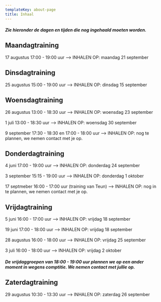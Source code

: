 ```yaml
---
templateKey: about-page
title: Inhaal
---
```


#####  Zie hieronder de dagen en tijden die nog ingehaald moeten worden. 

## Maandagtraining 

17 augustus 17:00 - 19:00 uur --> INHALEN OP: maandag 21 september

## Dinsdagtraining 

25 augustus 15:00 - 19:00 uur --> INHALEN OP: dinsdag 15 september 

## Woensdagtraining

26 augustus 13:00 - 18:30 uur --> INHALEN OP: woensdag 23 september  <br><br>
1 juli 13:00 - 18:30 uur --> INHALEN OP: woensdag 30 september  <br><br>
9 september 17:30 - 18:30 en 17:00 - 18:00 uur --> INHALEN OP: nog te plannen, we nemen contact met je op.

## Donderdagtraining 

4 juni 17:00 - 19:00 uur --> INHALEN OP: donderdag 24 september  <br><br>
3 september 15:15 - 19:00 uur --> INHALEN OP: donderdag 1 oktober<br><br>
17 septmeber 16:00 - 17:00 uur (training van Teun) --> INHALEN OP: nog in te plannen,  we nemen contact met je op. 

## Vrijdagtraining 

5 juni 16:00 - 17:00 uur --> INHALEN OP: vrijdag 18 september <br><br>
19 juni 17:00 - 18:00 uur --> INHALEN OP: vrijdag 18 september  <br><br>
28 augustus 16:00 - 18:00 uur --> INHALEN OP: vrijdag 25 september  <br><br>
3 juli 16:00 - 18:00 uur --> INHALEN OP: vrijdag 2 oktober 

##### De vrijdaggroepen van 18:00 - 19:00 uur plannen we op een ander moment in wegens comptitie. We nemen contact met jullie op.

## Zaterdagtraining

29 augustus 10:30 - 13:30 uur --> INHALEN OP: zaterdag 26 september 
